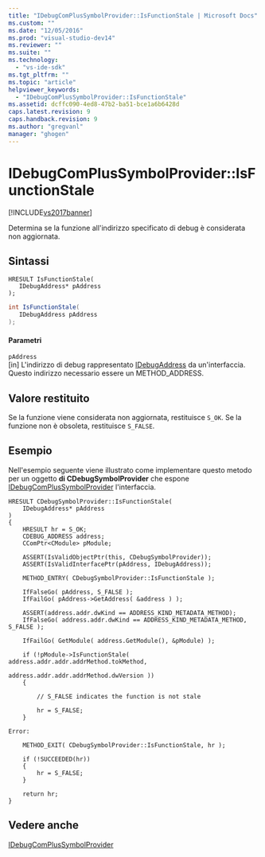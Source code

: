 ```yaml
---
title: "IDebugComPlusSymbolProvider::IsFunctionStale | Microsoft Docs"
ms.custom: ""
ms.date: "12/05/2016"
ms.prod: "visual-studio-dev14"
ms.reviewer: ""
ms.suite: ""
ms.technology: 
  - "vs-ide-sdk"
ms.tgt_pltfrm: ""
ms.topic: "article"
helpviewer_keywords: 
  - "IDebugComPlusSymbolProvider::IsFunctionStale"
ms.assetid: dcffc090-4ed8-47b2-ba51-bce1a6b6428d
caps.latest.revision: 9
caps.handback.revision: 9
ms.author: "gregvanl"
manager: "ghogen"
---
```

# IDebugComPlusSymbolProvider::IsFunctionStale
[!INCLUDE[vs2017banner](../../../code-quality/includes/vs2017banner.md)]

Determina se la funzione all'indirizzo specificato di debug è considerata non aggiornata.  
  
## Sintassi  
  
```cpp#  
HRESULT IsFunctionStale(  
   IDebugAddress* pAddress  
);  
```  
  
```c#  
int IsFunctionStale(  
   IDebugAddress pAddress  
);  
```  
  
#### Parametri  
 `pAddress`  
 \[in\]  L'indirizzo di debug rappresentato [IDebugAddress](../../../extensibility/debugger/reference/idebugaddress.md) da un'interfaccia.  Questo indirizzo necessario essere un METHOD\_ADDRESS.  
  
## Valore restituito  
 Se la funzione viene considerata non aggiornata, restituisce `S_OK`.  Se la funzione non è obsoleta, restituisce `S_FALSE`.  
  
## Esempio  
 Nell'esempio seguente viene illustrato come implementare questo metodo per un oggetto **di CDebugSymbolProvider** che espone [IDebugComPlusSymbolProvider](../../../extensibility/debugger/reference/idebugcomplussymbolprovider.md) l'interfaccia.  
  
```cpp#  
HRESULT CDebugSymbolProvider::IsFunctionStale(  
    IDebugAddress* pAddress  
)  
{  
    HRESULT hr = S_OK;  
    CDEBUG_ADDRESS address;  
    CComPtr<CModule> pModule;  
  
    ASSERT(IsValidObjectPtr(this, CDebugSymbolProvider));  
    ASSERT(IsValidInterfacePtr(pAddress, IDebugAddress));  
  
    METHOD_ENTRY( CDebugSymbolProvider::IsFunctionStale );  
  
    IfFalseGo( pAddress, S_FALSE );  
    IfFailGo( pAddress->GetAddress( &address ) );  
  
    ASSERT(address.addr.dwKind == ADDRESS_KIND_METADATA_METHOD);  
    IfFalseGo( address.addr.dwKind == ADDRESS_KIND_METADATA_METHOD, S_FALSE );  
  
    IfFailGo( GetModule( address.GetModule(), &pModule) );  
  
    if (!pModule->IsFunctionStale( address.addr.addr.addrMethod.tokMethod,  
                                   address.addr.addr.addrMethod.dwVersion ))  
    {  
  
        // S_FALSE indicates the function is not stale  
  
        hr = S_FALSE;  
    }  
  
Error:  
  
    METHOD_EXIT( CDebugSymbolProvider::IsFunctionStale, hr );  
  
    if (!SUCCEEDED(hr))  
    {  
        hr = S_FALSE;  
    }  
  
    return hr;  
}  
```  
  
## Vedere anche  
 [IDebugComPlusSymbolProvider](../../../extensibility/debugger/reference/idebugcomplussymbolprovider.md)